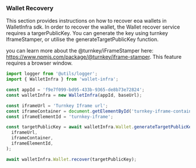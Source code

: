 ### Wallet Recovery

This section provides instructions on how to recover eoa wallets in WalletInfra sdk.
In order to recover the wallet, the Wallet recover service requires a targerPublicKey. You can generate the key using turnkey IframeStamper, or utilise the generateTargetPublicKey function.

you can learn more about the @turnkey/iFrameStamper here: https://www.npmjs.com/package/@turnkey/iframe-stamper. This feature requires a browser window.

```ts
import logger from '@utils/logger';
import { WalletInfra } from 'wallet-infra';

const appId = 'f9e7f099-bd95-433b-9365-de8b73e72824';
const walletInfra = new WalletInfra(appId, baseUrl);

const iframeUrl = 'Turnkey Iframe url';
const iframeContainer = document.getElementById('turnkey-iframe-container');
const iframeElementId = 'turnkey-iframe';

const targetPublicKey = await walletInfra.Wallet.generateTargetPublicKey(
  iframeUrl,
  iframeContainer,
  iframeElementId,
);

await walletInfra.Wallet.recover(targetPublicKey);
```
